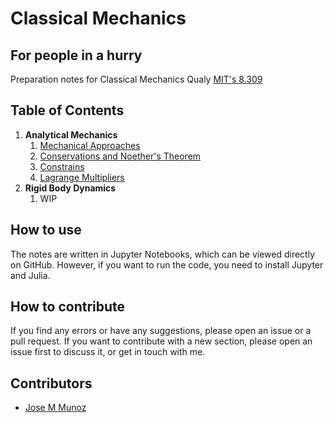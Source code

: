 # Classical Mechanics
## For people in a hurry

Preparation notes for Classical Mechanics Qualy [MIT's 8.309](https://ocw.mit.edu/courses/8-09-classical-mechanics-iii-fall-2014/pages/lecture-notes/)

## Table of Contents

1. **Analytical Mechanics**
   1. [Mechanical Approaches](notes/01_analytical_mechanics/01_mechanics.ipynb)
   2. [Conservations and Noether's Theorem](notes/01_analytical_mechanics/02_noether.ipynb)
   3. [Constrains](notes/01_analytical_mechanics/03_constrains_and_forces.ipynb)
   4. [Lagrange Multipliers](notes/01_analytical_mechanics/04_multipliers.ipynb)
2. **Rigid Body Dynamics**
   1. WIP

## How to use

The notes are written in Jupyter Notebooks, which can be viewed directly on GitHub. However, if you want to run the code, you need to install Jupyter and Julia.

## How to contribute

If you find any errors or have any suggestions, please open an issue or a pull request. If you want to contribute with a new section, please open an issue first to discuss it, or get in touch with me.

## Contributors

- [Jose M Munoz](https://github.com/munozariasjm)
